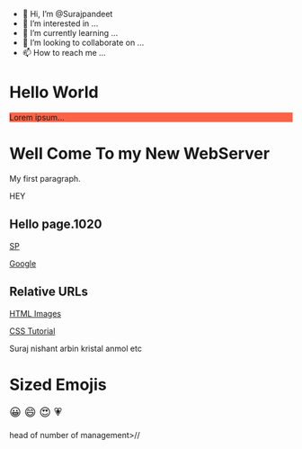 - 👋 Hi, I’m @Surajpandeet
- 👀 I’m interested in ...
- 🌱 I’m currently learning ...
- 💞️ I’m looking to collaborate on ...
- 📫 How to reach me ...

<!---
Surajpandeet/Surajpandeet is a ✨ special ✨ repository because its `README.md` (this file) appears on your GitHub profile.
You can click the Preview link to take a look at your changes.
--->
<h1 style="background-color:DBlue;">Hello World</h1>
<p style="background-color:Tomato;">Lorem ipsum...</p>
<!DOCTYPE html>
<html> 
<head>
<title>HEllo Suraj</title>
</head>
<body>

<h1>Well Come To my New WebServer</h1>
<p>My first paragraph.</p>

</body>HEY
</html><link rel="stylesheet" type="text/css" href="https">
<h2>Hello page.1020</h2>
<p><a href="https://www.Suraj pandit/">SP</a></p>
<p><a href="https://www.Surajpandit.com/">Google</a></p>

<h2>Relative URLs</h2>
<p><a href="">HTML Images</a></p>
<p><a href="/css/default.asp">CSS Tutorial</a></p>
<!DOCTYPE html>
<html>
<head>
<meta charset="UTF-8">
</head>
<body>Suraj nishant arbin kristal anmol etc

<h1>Sized Emojis</h1>

<p style="font-size:20px">
&#128512; &#128516; &#128525; &#128151;
</p>

</body> <head></head>head of number of management>//


</html>


